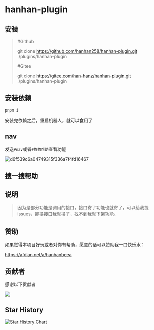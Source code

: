 # hanhan-plugin

## 安装

> #Github
>
> git clone https://github.com/hanhan258/hanhan-plugin.git ./plugins/hanhan-plugin
>
> #Gitee
>
> git clone https://gitee.com/han-hanz/hanhan-plugin.git ./plugins/hanhan-plugin

## 安装依赖
```bash:numbers
pnpm i
```

安装完依赖之后，重启机器人，就可以食用了

## nav

发送`#nav`或者`#憨憨帮助`查看功能

![d6f539c6a04749315f336a7f4fd16467](https://github.com/hanhan258/hanhan-plugin/assets/96119846/2512bca6-e8ba-42d0-ae78-f1fea6ad7f98)

## 搜一搜帮助


## 说明
> 因为是部分功能是调用的接口，接口寄了功能也就寄了，可以给我提issues，能换接口我就换了，找不到我就下架功能。

## 赞助

如果觉得本项目好玩或者对你有帮助，愿意的话可以赞助我一口快乐水：

https://afdian.net/a/hanhanbeea

## 贡献者

<!-- readme: collaborators,contributors -start -->
感谢以下贡献者

<a href="https://github.com/hanhan258/hanhan-plugin/graphs/contributors">
  <img src="https://contrib.rocks/image?repo=hanhan258/hanhan-plugin" />
</a>

<!-- readme: collaborators,contributors -end -->


## Star History

[![Star History Chart](https://api.star-history.com/svg?repos=hanhan258/hanhan-plugin&type=Date)](https://api-star-history.com/#hanhan258/hanhan-plugin&Date)
